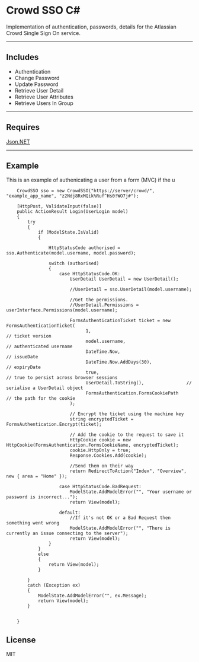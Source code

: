 Crowd SSO C#
=========

Implementation of authentication, passwords, details for the Atlassian Crowd Single Sign On service.

----

Includes
----

  - Authentication
  - Change Password
  - Update Password
  - Retrieve User Detail
  - Retrieve User Attributes
  - Retrieve Users In Group
 
----

Requires
----

[Json.NET]  

[Json.NET]:https://www.nuget.org/packages/newtonsoft.json/

----

Example
----

This is an example of authenicating a user from a form (MVC) if the u


  

        CrowdSSO sso = new CrowdSSO("https://server/crowd/", "example_app_name", "z2Ndj8RxMQik%Ruf^Hs0!WO7j#");
        
        [HttpPost, ValidateInput(false)]
        public ActionResult Login(UserLogin model)
        {
            try
            {
                if (ModelState.IsValid)
                {

                    HttpStatusCode authorised = sso.Authenticate(model.username, model.password);

                    switch (authorised)
                    {
                        case HttpStatusCode.OK:
                            UserDetail UserDetail = new UserDetail();

                            //UserDetail = sso.UserDetail(model.username);

                            //Get the permissions.
                            //UserDetail.Permissions = userInterface.Permissions(model.username);

                            FormsAuthenticationTicket ticket = new FormsAuthenticationTicket(
                                  1,                                     // ticket version
                                  model.username,                        // authenticated username
                                  DateTime.Now,                          // issueDate
                                  DateTime.Now.AddDays(30),              // expiryDate
                                  true,                                  // true to persist across browser sessions
                                  UserDetail.ToString(),                // serialise a UserDetail object
                                  FormsAuthentication.FormsCookiePath    // the path for the cookie
                            );

                            // Encrypt the ticket using the machine key
                            string encryptedTicket = FormsAuthentication.Encrypt(ticket);

                            // Add the cookie to the request to save it
                            HttpCookie cookie = new HttpCookie(FormsAuthentication.FormsCookieName, encryptedTicket);
                            cookie.HttpOnly = true;
                            Response.Cookies.Add(cookie);

                            //Send them on their way
                            return RedirectToAction("Index", "Overview", new { area = "Home" });

                        case HttpStatusCode.BadRequest:
                            ModelState.AddModelError("", "Your username or password is incorrect...");
                            return View(model);

                        default:
                            //If it's not OK or a Bad Request then something went wrong
                            ModelState.AddModelError("", "There is currently an issue connecting to the server");
                            return View(model);
                    }                
                }   
                else
                {
                    return View(model);
                }

            }
            catch (Exception ex)
            {
                ModelState.AddModelError("", ex.Message);
                return View(model);
            }


        } 



License
----

MIT
